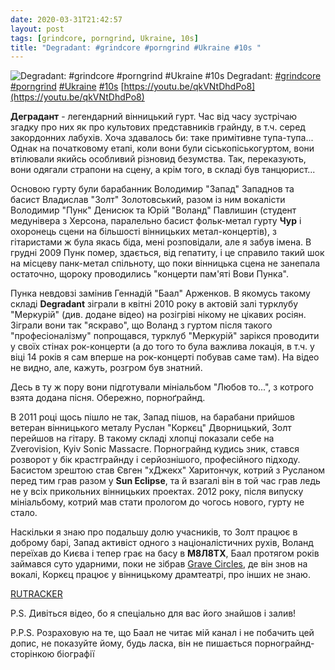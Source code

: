```yaml
---
date: 2020-03-31T21:42:57
layout: post
tags: [grindcore, porngrind, Ukraine, 10s]
title: "Degradant: #grindcore #porngrind #Ukraine #10s "
---
```

![Degradant: #grindcore #porngrind #Ukraine #10s ](https://i.ytimg.com/vi/qkVNtDhdPo8/maxresdefault.jpg)
Degradant: [#grindcore](/tags/#grindcore) [#porngrind](/tags/#porngrind) [#Ukraine](/tags/#Ukraine) [#10s](/tags/#10s) [https://youtu.be/qkVNtDhdPo8](https://youtu.be/qkVNtDhdPo8)

**Деградант** - легендарний вінницький гурт. Час від часу зустрічаю згадку про них як про культових представників грайнду, в т.ч. серед закордонних лабухів. Хоча здавалось би: таке примітивне тупа-тупа... Однак на початковому етапі, коли вони були сіськопіськогуртом, вони втілювали якийсь особливий різновид безумства. Так, переказують, вони одягали страпони на сцену, а крім того, в складі був танцюрист...

Основою гурту були барабанник Володимир &quot;Запад&quot; Западнов та басист Владислав &quot;Золт&quot; Золотовський, разом із ним вокалісти Володимир &quot;Пунк&quot; Денисюк та Юрій &quot;Воланд&quot; Павлишин (студент медунівера з Херсона, паралельно басист фольк-метал гурту **Чур** і охоронець сцени на більшості вінницьких метал-концертів), з гітаристами ж була якась біда, мені розповідали, але я забув імена. В грудні 2009 Пунк помер, здається, від гепатиту, і це справило такий шок на місцеву панк-метал спільноту, що поки вінницька сцена не занепала остаточно, щороку проводились &quot;концерти пам&#39;яті Вови Пунка&quot;.

Пунка невдовзі замінив Геннадій &quot;Баал&quot; Арженков. В якомусь такому складі **Degradant** зіграли в квітні 2010 року в актовій залі турклубу &quot;Меркурій&quot; (див. додане відео) на розігріві нікому не цікавих росіян. Зіграли вони так &quot;яскраво&quot;, що Воланд з гуртом після такого &quot;професіоналізму&quot; попрощався, турклуб &quot;Меркурій&quot; зарікся проводити у своїх стінах рок-концерти (а до того то була важлива локація, в т.ч. у віці 14 років я сам вперше на рок-концерті побував саме там). На відео не видно, але, кажуть, розгром був знатний.

Десь в ту ж пору вони підготували мініальбом &quot;Любов то...&quot;, з котрого взята додана пісня. Обережно, порноґрайнд.

В 2011 році щось пішло не так, Запад пішов, на барабани прийшов ветеран вінницького металу Руслан &quot;Коркєц&quot; Дворницький, Золт перейшов на гітару. В такому складі хлопці показали себе на Zverovision, Kyiv Sonic Massacre. Порнограйнд кудись зник, стався розворот у бік крастграйнду і серйознішого, професійного підходу. Басистом зрештою став Євген &quot;хДжекх&quot; Харитончук, котрий з Русланом перед тим грав разом у **Sun Eclipse**, та й взагалі він в той час грав ледь не у всіх прикольних вінницьких проектах. 2012 року, після випуску мініальбому, котрий мав стати прологом до чогось нового, гурту не стало.

Наскільки я знаю про подальшу долю учасників, то Золт працює в доброму барі, Запад активіст одного з націоналістичних рухів, Воланд переїхав до Києва і тепер грає на басу в **М8Л8ТХ**, Баал протягом років займався суто ударними, поки не зібрав [Grave Circles](https://t.me/vast_space_unexplored/3284), де він знов на вокалі, Коркєц працює у вінницькому драмтеатрі, про інших не знаю.

[RUTRACKER](https://rutracker.org/forum/viewtopic.php?t=3295407) 

P.S. Дивіться відео, бо я спеціально для вас його знайшов і залив!

P.P.S. Розраховую на те, що Баал не читає мій канал і не побачить цей допис, не показуйте йому, будь ласка, він не пишається порнограйнд-сторінкою біографії